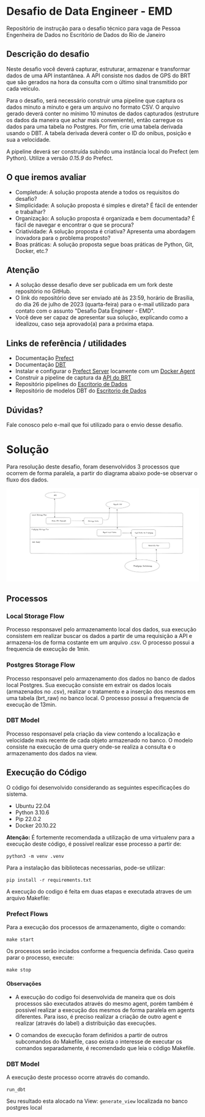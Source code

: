 # Desafio de Data Engineer - EMD

Repositório de instrução para o desafio técnico para vaga de Pessoa Engenheira de Dados no Escritório de Dados do Rio de Janeiro

## Descrição do desafio

Neste desafio você deverá capturar, estruturar, armazenar e transformar dados de uma API instantânea. A API consiste nos dados de GPS do BRT que são gerados na hora da consulta com o último sinal transmitido por cada veículo.

Para o desafio, será necessário construir uma pipeline que captura os dados minuto a minuto e gera um arquivo no formato CSV. O arquivo gerado deverá conter no mínimo 10 minutos de dados capturados (estruture os dados da maneira que achar mais conveniente), então carregue os dados para uma tabela no Postgres. Por fim, crie uma tabela derivada usando o DBT. A tabela derivada deverá conter o ID do onibus, posição e sua a velocidade.

A pipeline deverá ser construída subindo uma instância local do Prefect (em Python). Utilize a versão *0.15.9* do Prefect.

## O que iremos avaliar

- Completude: A solução proposta atende a todos os requisitos do desafio?
- Simplicidade: A solução proposta é simples e direta? É fácil de entender e trabalhar?
- Organização: A solução proposta é organizada e bem documentada? É fácil de navegar e encontrar o que se procura?
- Criatividade: A solução proposta é criativa? Apresenta uma abordagem inovadora para o problema proposto?
- Boas práticas: A solução proposta segue boas práticas de Python, Git, Docker, etc.?

## Atenção

- A solução desse desafio deve ser publicada em um fork deste repositório no GitHub.
- O link do repositório deve ser enviado até às 23:59, horário de Brasília, do dia 26 de julho de 2023 (quarta-feira) para o e-mail utilizado para contato com o assunto "Desafio Data Engineer - EMD".
- Você deve ser capaz de apresentar sua solução, explicando como a idealizou, caso seja aprovado(a) para a próxima etapa.

## Links de referência / utilidades

- Documentação [Prefect](https://docs-v1.prefect.io/)
- Documentação [DBT](https://docs.getdbt.com/docs/introduction)
- Instalar e configurar o
   [Prefect Server](https://docs.prefect.io/orchestration/getting-started/install.html)
   locamente com um [Docker Agent](https://docs.prefect.io/orchestration/agents/docker.html)
- Construir a pipeline de captura da [API do
   BRT](https://dados.mobilidade.rio/gps/brt)
- Repositório pipelines do [Escritorio de Dados](https://github.com/prefeitura-rio/pipelines)
- Repositório de modelos DBT do [Escritorio de Dados](https://github.com/prefeitura-rio/queries-datario)


## Dúvidas?

Fale conosco pelo e-mail que foi utilizado para o envio desse desafio.

# Solução

Para resolução deste desafio, foram desenvolvidos 3 processos que ocorrem de forma paralela, a partir do diagrama abaixo pode-se observar o fluxo dos dados.

![Dataflow](images/DataFlow.png)

## Processos

### Local Storage Flow

Processo responsavel pelo armazenamento local dos dados, sua execução consistem em realizar buscar os dados a partir de uma requisição a API e armazena-los de forma costante em um arquivo .csv. O processo possui a frequencia de execução de 1min.

### Postgres Storage Flow

Processo responsavel pelo armazenamento dos dados no banco de dados local Postgres. Sua execução consiste em extrair os dados locais (armazenados no .csv), realizar o tratamento e a inserção dos mesmos em uma tabela (brt_raw) no banco local. O processo possui a frequencia de execução de 13min.


### DBT Model

Processo responsavel pela criação da view contendo a localização e velocidade mais recente de cada objeto armazenado no banco. O modelo consiste na execução de uma query onde-se realiza a consulta e o armazenamento dos dados na view.

## Execução do Código

O código foi desenvolvido considerando as seguintes especificações do sistema.

- Ubuntu 22.04
- Python 3.10.6
- Pip 22.0.2
- Docker 20.10.22


**Atenção:** É fortemente recomendada a utilização de uma virtualenv para a execução deste código, é possivel realizar esse processo a partir de:

`python3 -m venv .venv`

Para a instalação das bibliotecas necessarias, pode-se utilizar: 

`pip install -r requirements.txt`

A execução do codigo é feita em duas etapas e executada atraves de um arquivo Makefile: 

### Prefect Flows

Para a execução dos processos de armazenamento, digite o comando:

`make start`

Os processos serão inciados conforme a frequencia definida. Caso queira parar o processo, execute:

`make stop`

#### **Observações**

- A execução do codigo foi desenvolvida de maneira que os dois processos são executados através do mesmo agent, porém também é possivel realizar a execução dos mesmos de forma paralela em agents diferentes. Para isso, é preciso realizar a criação de outro agent e realizar (através do label) a distribuição das execuções.

- O comandos de execução foram definidos a partir de outros subcomandos do Makefile, caso exista o interesse de executar os comandos separadamente, é recomendado que leia o código Makefile. 

### DBT Model

A execução deste processo ocorre através do comando.

`run_dbt`

Seu resultado esta alocado na View: `generate_view` localizada no banco postgres local
